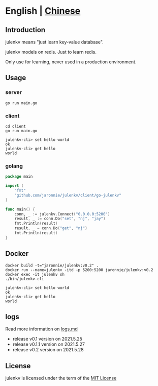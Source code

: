 # English | [Chinese](README-CN.md)

## Introduction

julenkv means "just learn key-value database".

julenkv models on redis. Just to learn redis.

Only use for learning, never used in a production environment.

## Usage

### server

```shell
go run main.go
```

### client

```shell
cd client
go run main.go

julenkv-cli> set hello world
ok
julenkv-cli> get hello
world
```

### golang

```go
package main

import (
	"fmt"
	"github.com/jaronnie/julenkv/client/go-julenkv"
)

func main() {
	conn, _ := julenkv.Connect("0.0.0.0:5200")
	result, _ := conn.Do("set", "nj", "jay")
	fmt.Println(result)
	result, _ = conn.Do("get", "nj")
	fmt.Println(result)
}
```

## Docker

```shell
docker build -t="jaronnie/julenkv:v0.2" .
docker run --name=julenkv -itd -p 5200:5200 jaronnie/julenkv:v0.2
docker exec -it julenkv sh
./bin/julenkv-cli

julenkv-cli> set hello world 
ok
julenkv-cli> get hello
world
```

## logs

Read more information on [logs.md](logs.md)

* release v0.1 version on 2021.5.25
* release v0.1.1 version on 2021.5.27
* release v0.2 version on 2021.5.28

## License

julenkv is licensed under the term of the [MIT License](https://github.com/jaronnie/julenkv/blob/main/LICENSE)
